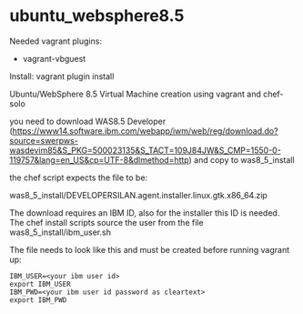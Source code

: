 ubuntu_websphere8.5
==================

Needed vagrant plugins:

- vagrant-vbguest

Install: vagrant plugin install <plugin-name>

Ubuntu/WebSphere 8.5 Virtual Machine creation using vagrant and chef-solo

you need to download WAS8.5 Developer 
(https://www14.software.ibm.com/webapp/iwm/web/reg/download.do?source=swerpws-wasdevim85&S_PKG=500023135&S_TACT=109J84JW&S_CMP=1550-0-119757&lang=en_US&cp=UTF-8&dlmethod=http) 
and copy to was8_5_install

the chef script expects the file to be:

was8_5_install/DEVELOPERSILAN.agent.installer.linux.gtk.x86_64.zip

The download requires an IBM ID, also for the installer this ID is needed. The chef install scripts source the user from the file was8_5_install/ibm_user.sh

The file needs to look like this and must be created before running vagrant up:

```
IBM_USER=<your ibm user id>
export IBM_USER
IBM_PWD=<your ibm user id password as cleartext>
export IBM_PWD
```
